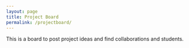 ```yaml
---
layout: page
title: Project Board
permalink: /projectboard/
---
```


This is a board to post project ideas and find collaborations and students.



